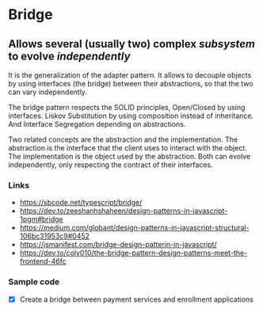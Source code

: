 # Bridge

## Allows several (usually two) complex _subsystem_ to evolve _independently_

It is the generalization of the adapter pattern. It allows to decouple objects by using interfaces (the bridge) between their abstractions, so that the two can vary independently.

The bridge pattern respects the SOLID principles, Open/Closed by using interfaces. Liskov Substitution by using composition instead of inheritance. And Interface Segregation depending on abstractions.

Two related concepts are the abstraction and the implementation. The abstraction is the interface that the client uses to interact with the object. The implementation is the object used by the abstraction. Both can evolve independently, only respecting the contract of their interfaces.

### Links

- https://sbcode.net/typescript/bridge/
- https://dev.to/zeeshanhshaheen/design-patterns-in-javascript-1pgm#bridge
- https://medium.com/globant/design-patterns-in-javascript-structural-106bc31953c9#0452
- https://jsmanifest.com/bridge-design-patterin-in-javascript/
- https://dev.to/coly010/the-bridge-pattern-design-patterns-meet-the-frontend-46fc

### Sample code

- [x] Create a bridge between payment services and enrollment applications
